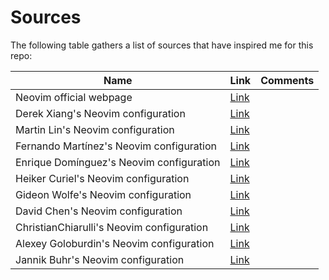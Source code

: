 # Sources

The following table gathers a list of sources that have inspired me for this repo:

| Name | Link | Comments |
| --- | --- | --- |
| Neovim official webpage | [Link](https://neovim.io) | |
| Derek Xiang's Neovim configuration | [Link](https://github.com/Derek-Xiang/Tool_Configs/blob/master/nvim) | |
| Martin Lin's Neovim configuration | [Link](https://martinlwx.github.io/en/config-neovim-from-scratch) | |
| Fernando Martínez's Neovim configuration | [Link](https://gitlab.com/oinak/dot_config_nvim/-/blob/main) | |
| Enrique Domínguez's Neovim configuration | [Link](https://medium.com/@edominguez.se/so-i-switched-to-neovim-in-2025-163b85aa0935) | |
| Heiker Curiel's Neovim configuration | [Link](https://vonheikemen.github.io/devlog/tools/build-your-first-lua-config-for-neovim) | |
| Gideon Wolfe's Neovim configuration | [Link](https://github.com/GideonWolfe/nvim-lua/tree/main) | |
| David Chen's Neovim configuration | [Link](https://github.com/theniceboy/nvim/tree/master) | |
| ChristianChiarulli's Neovim configuration | [Link](https://github.com/ChristianChiarulli/nvim/blob/master) | |
| Alexey Goloburdin's Neovim configuration | [Link](https://github.com/alexey-goloburdin/nvim-config/blob/main) | |
| Jannik Buhr's Neovim configuration | [Link](https://github.com/jmbuhr/nvim-config/blob/main) | |
